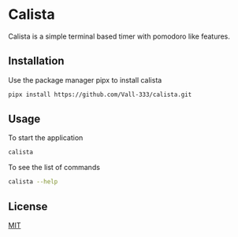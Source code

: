 # Calista

Calista is a simple terminal based timer with pomodoro like features.

## Installation 

Use the package manager pipx to install calista

```bash
pipx install https://github.com/Vall-333/calista.git
```

## Usage

To start the application

```bash
calista
```
To see the list of commands

```bash
calista --help
```

## License

[MIT](https://choosealicense.com/licenses/mit/)

